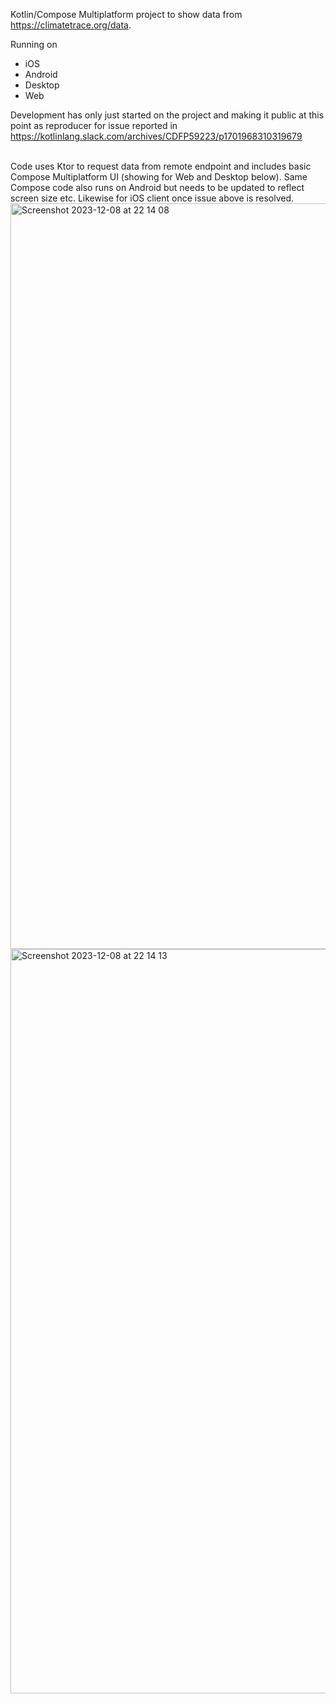 Kotlin/Compose Multiplatform project to show data from https://climatetrace.org/data.

Running on
* iOS
* Android
* Desktop
* Web

Development has only just started on the project and making it public at this point as reproducer for issue reported in https://kotlinlang.slack.com/archives/CDFP59223/p1701968310319679

<br>
Code uses Ktor to request data from remote endpoint and includes basic Compose Multiplatform UI (showing for Web and Desktop below).  Same Compose code also
runs on Android but needs to be updated to reflect screen size etc.  Likewise for iOS client once issue above is resolved.


<img width="1193" alt="Screenshot 2023-12-08 at 22 14 08" src="https://github.com/joreilly/ClimateTraceKMP/assets/6302/fecd89ee-d9b9-48ff-b8c6-c4af49b6d0d7">

<img width="1191" alt="Screenshot 2023-12-08 at 22 14 13" src="https://github.com/joreilly/ClimateTraceKMP/assets/6302/709e2722-5ca4-4c19-ae0a-7ca18d0170f2">
